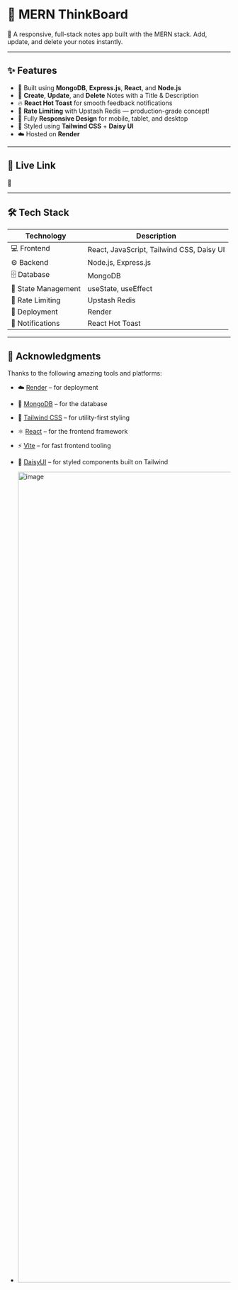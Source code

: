 # 🧠 MERN ThinkBoard

📌 A responsive, full-stack notes app built with the MERN stack. Add, update, and delete your notes instantly.

---

## ✨ Features

- 🧱 Built using **MongoDB**, **Express.js**, **React**, and **Node.js**
- 📝 **Create**, **Update**, and **Delete** Notes with a Title & Description
- 🔥 **React Hot Toast** for smooth feedback notifications
- 🧩 **Rate Limiting** with Upstash Redis — production-grade concept!
- 📱 Fully **Responsive Design** for mobile, tablet, and desktop
- 💅 Styled using **Tailwind CSS** + **Daisy UI**
- ☁️ Hosted on **Render**

---

## 🚀 Live Link

🔗

---

## 🛠️ Tech Stack

| Technology | Description |
|------------|-------------|
| 💻 Frontend | React, JavaScript, Tailwind CSS, Daisy UI |
| ⚙️ Backend  | Node.js, Express.js |
| 🗄️ Database | MongoDB |
| 🧠 State Management | useState, useEffect |
| 🔐 Rate Limiting | Upstash Redis |
| 🚀 Deployment | Render |
| 🔔 Notifications | React Hot Toast |

---

## 🎉 Acknowledgments

Thanks to the following amazing tools and platforms:

- ☁️ [Render](https://render.com) – for deployment  
- 🍃 [MongoDB](https://www.mongodb.com/) – for the database  
- 💨 [Tailwind CSS](https://tailwindcss.com) – for utility-first styling  
- ⚛️ [React](https://reactjs.org) – for the frontend framework  
- ⚡ [Vite](https://vitejs.dev) – for fast frontend tooling  
- 🎨 [DaisyUI](https://daisyui.com) – for styled components built on Tailwind

- <img width="3199" height="1827" alt="image" src="https://github.com/user-attachments/assets/cdee09a7-c092-4a90-b6bc-0c187d006b74" />

